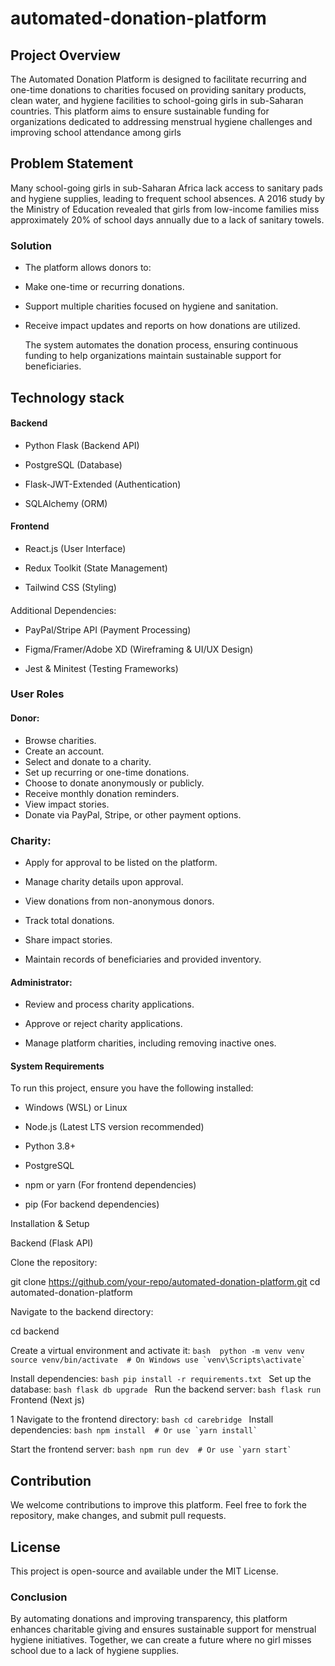 # automated-donation-platform
## Project Overview
The Automated Donation Platform is designed to facilitate recurring and one-time donations to charities focused on providing sanitary products, clean water, and hygiene facilities to school-going girls in sub-Saharan countries. This platform aims to ensure sustainable funding for organizations dedicated to addressing menstrual hygiene challenges and improving school attendance among girls
## Problem Statement
Many school-going girls in sub-Saharan Africa lack access to sanitary pads and hygiene supplies, leading to frequent school absences. A 2016 study by the Ministry of Education revealed that girls from low-income families miss approximately 20% of school days annually due to a lack of sanitary towels.

### Solution 

* The platform allows donors to:

* Make one-time or recurring donations.

* Support multiple charities focused on hygiene and sanitation.

* Receive impact updates and reports on how donations are utilized.

  The system automates the donation process, ensuring continuous funding to help organizations maintain sustainable support for beneficiaries.

## Technology stack
#### Backend
* Python Flask (Backend API)

* PostgreSQL (Database)

* Flask-JWT-Extended (Authentication)

* SQLAlchemy (ORM)

#### Frontend 

* React.js (User Interface)

* Redux Toolkit (State Management)

* Tailwind CSS (Styling)

  ####  

Additional Dependencies:

* PayPal/Stripe API (Payment Processing)

* Figma/Framer/Adobe XD (Wireframing & UI/UX Design)

* Jest & Minitest (Testing Frameworks)

### User Roles
#### Donor:
* Browse charities.
* Create an account.
* Select and donate to a charity.
* Set up recurring or one-time donations.
* Choose to donate anonymously or publicly.
* Receive monthly donation reminders.
* View impact stories.
* Donate via PayPal, Stripe, or other payment options.


### Charity:

* Apply for approval to be listed on the platform.

* Manage charity details upon approval.

* View donations from non-anonymous donors.

* Track total donations.

* Share impact stories.

* Maintain records of beneficiaries and provided inventory.


#### Administrator:

* Review and process charity applications.

* Approve or reject charity applications.

* Manage platform charities, including removing inactive ones.


#### System Requirements
To run this project, ensure you have the following installed:

* Windows (WSL) or Linux

* Node.js (Latest LTS version recommended)

* Python 3.8+

* PostgreSQL

* npm or yarn (For frontend dependencies)

* pip (For backend dependencies)



Installation & Setup

Backend (Flask API)

Clone the repository:

git clone https://github.com/your-repo/automated-donation-platform.git
cd automated-donation-platform

Navigate to the backend directory:

cd backend

Create a virtual environment and activate it:
``bash 
python -m venv venv
source venv/bin/activate  # On Windows use `venv\Scripts\activate`
``

Install dependencies:
``bash
pip install -r requirements.txt
``
Set up the database:
``bash
flask db upgrade
``
Run the backend server:
``bash
flask run
``
Frontend (Next js)

1 Navigate to the frontend directory:
``bash
cd carebridge
``
Install dependencies:
``bash
npm install  # Or use `yarn install`
``

Start the frontend server:
``bash
npm run dev  # Or use `yarn start`
``

## Contribution

We welcome contributions to improve this platform. Feel free to fork the repository, make changes, and submit pull requests.

## License

This project is open-source and available under the MIT License.

### Conclusion 
By automating donations and improving transparency, this platform enhances charitable giving and ensures sustainable support for menstrual hygiene initiatives. Together, we can create a future where no girl misses school due to a lack of hygiene supplies.




